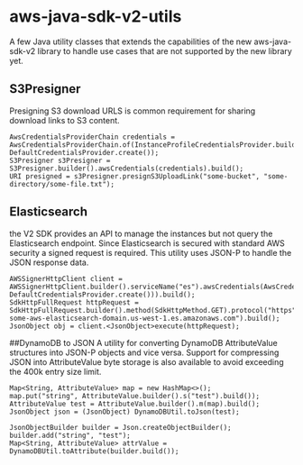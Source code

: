 # aws-java-sdk-v2-utils

A few Java utility classes that extends the capabilities of the new aws-java-sdk-v2 library to handle use cases that are not supported by the new library yet.

## S3Presigner
Presigning S3 download URLS is common requirement for sharing download links to S3 content.

 
```
AwsCredentialsProviderChain credentials = AwsCredentialsProviderChain.of(InstanceProfileCredentialsProvider.builder().build(), DefaultCredentialsProvider.create());
S3Presigner s3Presigner = S3Presigner.builder().awsCredentials(credentials).build();
URI presigned = s3Presigner.presignS3UploadLink("some-bucket", "some-directory/some-file.txt");
```

## Elasticsearch
the V2 SDK provides an API to manage the instances but not query the Elasticsearch endpoint. Since Elasticsearch is secured with standard AWS security a signed request is required. This utility uses JSON-P to handle the JSON response data.  


```
AWSSignerHttpClient client = AWSSignerHttpClient.builder().serviceName("es").awsCredentials(AwsCredentialsProviderChain.of(InstanceProfileCredentialsProvider.builder().build(), DefaultCredentialsProvider.create())).build();
SdkHttpFullRequest httpRequest = SdkHttpFullRequest.builder().method(SdkHttpMethod.GET).protocol("https").host("search-some-aws-elasticsearch-domain.us-west-1.es.amazonaws.com").build();
JsonObject obj = client.<JsonObject>execute(httpRequest);
```

##DynamoDB to JSON
A utility for converting DynamoDB AttributeValue structures into JSON-P objects and vice versa. Support for compressing JSON into AttributeValue byte storage is also available to avoid exceeding the 400k entry size limit. 

```
Map<String, AttributeValue> map = new HashMap<>();
map.put("string", AttributeValue.builder().s("test").build());
AttributeValue test = AttributeValue.builder().m(map).build();
JsonObject json = (JsonObject) DynamoDBUtil.toJson(test);

JsonObjectBuilder builder = Json.createObjectBuilder();
builder.add("string", "test");
Map<String, AttributeValue> attrValue = DynamoDBUtil.toAttribute(builder.build());
```

